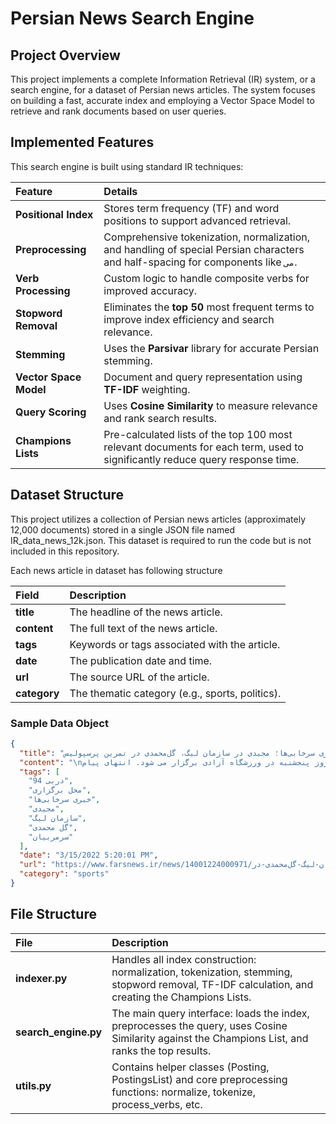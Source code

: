 # Persian News Search Engine

## Project Overview

This project implements a complete Information Retrieval (IR) system, or a search engine, for a dataset of Persian news articles. 
The system focuses on building a fast, accurate index and employing a Vector Space Model to retrieve and rank documents based on user queries.

## Implemented Features

This search engine is built using standard IR techniques:

| Feature                       | Details                                                                                                                                                   |
|:------------------------------|:----------------------------------------------------------------------------------------------------------------------------------------------------------|
| **Positional Index**          | Stores term frequency (TF) and word positions to support advanced retrieval.                                                                              |
| **Preprocessing**             | Comprehensive tokenization, normalization, and handling of special Persian characters and half-spacing for components like `می`.                          |
| **Verb Processing**           | Custom logic to handle composite verbs for improved accuracy.                                                                              |
| **Stopword Removal**          | Eliminates the **top 50** most frequent terms to improve index efficiency and search relevance.                     |
| **Stemming**                  | Uses the **Parsivar** library for accurate Persian stemming.                                                                                              |
| **Vector Space Model**        | Document and query representation using **TF-IDF** weighting.                                                                                             |
| **Query Scoring**             | Uses **Cosine Similarity** to measure relevance and rank search results.                                                                                  |
| **Champions Lists**           | Pre-calculated lists of the top 100 most relevant documents for each term, used to significantly reduce query response time.                              |


## Dataset Structure
This project utilizes a collection of Persian news articles (approximately 12,000 documents) stored in a single JSON file named IR_data_news_12k.json. This dataset is required to run the code but is not included in this repository.

Each news article in dataset has following structure

| Field               | Description                                                                                                                      |
|:--------------------|:---------------------------------------------------------------------------------------------------------------------------------|
| **title**           | The headline of the news article.|
| **content**         | The full text of the news article.|
| **tags**            | Keywords or tags associated with the article.|
| **date**            | The publication date and time.|
| **url**             | The source URL of the article.|
| **category**        | The thematic category (e.g., sports, politics).|

### Sample Data Object
```json
{
  "title": "محل برگزاری نشست‌های خبری سرخابی‌ها؛ مجیدی در سازمان لیگ، گل‌محمدی در تمرین پرسپولیس",
  "content": "\nبه گزارش خبرگزاری فارس، نشست خبری پیش از مسابقه سرمربیان دو تیم پرسپولیس و استقلال از هفته بیست و سوم لیگ برتر با  مدیریت سازمان لیگ و هماهنگی باشگاه میزبان( پرسپولیس)  به شرح زیر  برگزار می شود: چهارشنبه ۲۵ اسفند ساعت ۱۵ فرهاد مجیدی سرمربی استقلال در سازمان لیگ فوتبال ایران ساعت ۱۳:۳۰ یحیی گل محمدی سرمربی پرسپولیس در ورزشگاه شهید کاظمی مسابقه دو تیم روز پنجشنبه در ورزشگاه آزادی برگزار می شود. انتهای پیام/\n\n\n",
  "tags": [
    "دربی 94",
    "محل برگزاری",
    "خبری سرخابی‌ها",
    "مجیدی",
    "سازمان لیگ",
    "گل محمدی",
    "سرمربیان"
  ],
  "date": "3/15/2022 5:20:01 PM",
  "url": "https://www.farsnews.ir/news/14001224000971/محل-برگزاری-نشست‌های-خبری-سرخابی‌ها-مجیدی-در-سازمان-لیگ-گل‌محمدی-در",
  "category": "sports"
}
```

## File Structure
| File                 | Description                                                                                                                      |
|:---------------------|:---------------------------------------------------------------------------------------------------------------------------------|
| **indexer.py**       | Handles all index construction: normalization, tokenization, stemming, stopword removal, TF-IDF calculation, and creating the Champions Lists.|
| **search_engine.py** | The main query interface: loads the index, preprocesses the query, uses Cosine Similarity against the Champions List, and ranks the top results.|
| **utils.py**         | Contains helper classes (Posting, PostingsList) and core preprocessing functions: normalize, tokenize, process_verbs, etc.|

